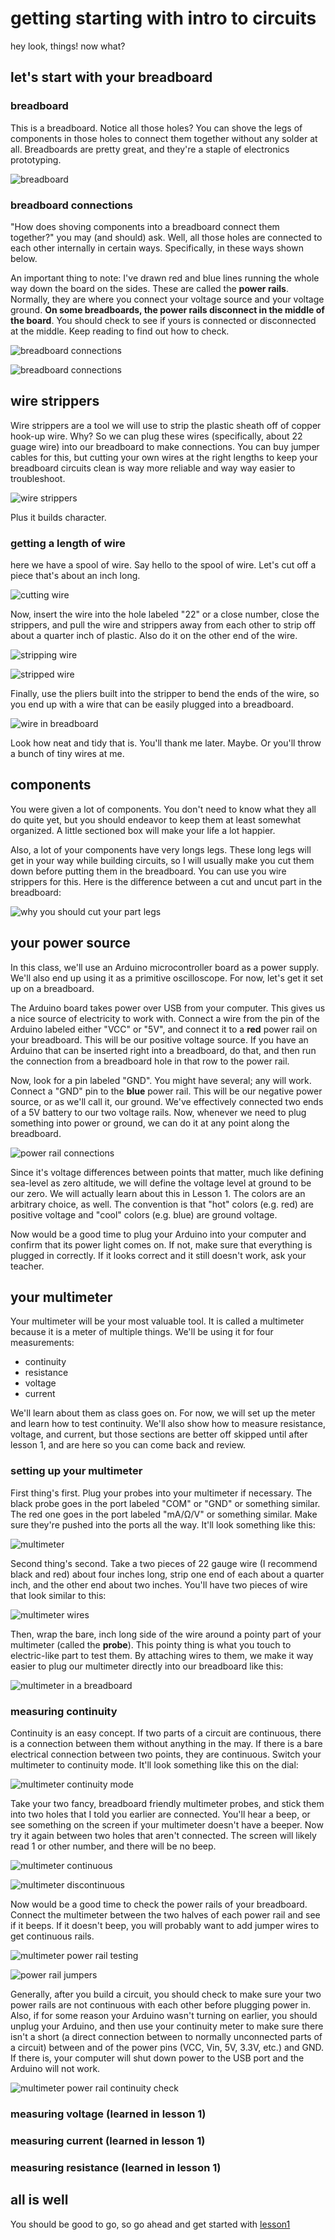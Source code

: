 # getting starting with intro to circuits
hey look, things! now what?

## let's start with your breadboard

### breadboard
This is a breadboard. Notice all those holes? You can shove the legs of components in those holes to connect them together without any solder at all. Breadboards are pretty great, and they're a staple of electronics prototyping.

![breadboard](bare_breadboard.png "this doesn't look like bread at all")

### breadboard connections
"How does shoving components into a breadboard connect them together?" you may (and should) ask. Well, all those holes are connected to each other internally in certain ways. Specifically, in these ways shown below.

An important thing to note: I've drawn red and blue lines running the whole way down the board on the sides. These are called the **power rails**. Normally, they are where you connect your voltage source and your voltage ground. **On some breadboards, the power rails disconnect in the middle of the board**. You should check to see if yours is connected or disconnected at the middle. Keep reading to find out how to check.

![breadboard connections](breadboard_connections.png "still not seeing bread here man")

![breadboard connections](breadboard_connections_split-pwr.png "seriously, though, this is the most annoying problem with your circuit to find out")

## wire strippers
Wire strippers are a tool we will use to strip the plastic sheath off of copper hook-up wire. Why? So we can plug these wires (specifically, about 22 guage wire) into our breadboard to make connections. You can buy jumper cables for this, but cutting your own wires at the right lengths to keep your breadboard circuits clean is way more reliable and way way easier to troubleshoot.

![wire strippers](images/wire-strippers.jpg "not that kind of stripper")

Plus it builds character.

### getting a length of wire
here we have a spool of wire. Say hello to the spool of wire. Let's cut off a piece that's about an inch long.

![cutting wire](images/cutting-wire.jpg "rocket science")

Now, insert the wire into the hole labeled "22" or a close number, close the strippers, and pull the wire and strippers away from each other to strip off about a quarter inch of plastic. Also do it on the other end of the wire.

![stripping wire](images/stripping-wire.jpg "this is not bourbon street")

![stripped wire](images/stripped-wire.jpg "nor is it, weirdly enough, Christina Aguilera")

Finally, use the pliers built into the stripper to bend the ends of the wire, so you end up with a wire that can be easily plugged into a breadboard.

![wire in breadboard](images/wire-in-breadboard.jpg "yup, it's in the breadboard")

Look how neat and tidy that is. You'll thank me later. Maybe. Or you'll throw a bunch of tiny wires at me.

## components
You were given a lot of components. You don't need to know what they all do quite yet, but you should endeavor to keep them at least somewhat organized. A little sectioned box will make your life a lot happier.

Also, a lot of your components have very longs legs. These long legs will get in your way while building circuits, so I will usually make you cut them down before putting them in the breadboard. You can use you wire strippers for this. Here is the difference between a cut and uncut part in the breadboard:

![why you should cut your part legs](images/part-legs.jpg "cut it out")

## your power source
In this class, we'll use an Arduino microcontroller board as a power supply. We'll also end up using it as a primitive oscilloscope. For now, let's get it set up on a breadboard.

The Arduino board takes power over USB from your computer. This gives us a nice source of electricity to work with. Connect a wire from the pin of the Arduino labeled either "VCC" or "5V", and connect it to a **red** power rail on your breadboard. This will be our positive voltage source. If you have an Arduino that can be inserted right into a breadboard, do that, and then run the connection from a breadboard hole in that row to the power rail.

Now, look for a pin labeled "GND". You might have several; any will work. Connect a "GND" pin to the **blue** power rail. This will be our negative power source, or as we'll call it, our ground. We've effectively connected two ends of a 5V battery to our two voltage rails. Now, whenever we need to plug something into power or ground, we can do it at any point along the breadboard.

![power rail connections](images/arduino-breadboard.jpg "power rails hooked up")

Since it's voltage differences between points that matter, much like defining sea-level as zero altitude, we will define the voltage level at ground to be our zero. We will actually learn about this in Lesson 1. The colors are an arbitrary choice, as well. The convention is that "hot" colors (e.g. red) are positive voltage and "cool" colors (e.g. blue) are ground voltage.

Now would be a good time to plug your Arduino into your computer and confirm that its power light comes on. If not, make sure that everything is plugged in correctly. If it looks correct and it still doesn't work, ask your teacher.

## your multimeter
Your multimeter will be your most valuable tool. It is called a multimeter because it is a meter of multiple things. We'll be using it for four measurements:

* continuity
* resistance
* voltage
* current

We'll learn about them as class goes on. For now, we will set up the meter and learn how to test continuity. We'll also show how to measure resistance, voltage, and current, but those sections are better off skipped until after lesson 1, and are here so you can come back and review.

### setting up your multimeter
First thing's first. Plug your probes into your multimeter if necessary. The black probe goes in the port labeled "COM" or "GND" or something similar. The red one goes in the port labeled "mA/Ω/V" or something similar. Make sure they're pushed into the ports all the way. It'll look something like this:

![multimeter](images/multimeter.jpg "probe jacks of all trade")

Second thing's second. Take a two pieces of 22 gauge wire (I recommend black and red) about four inches long, strip one end of each about a quarter inch, and the other end about two inches. You'll have two pieces of wire that look similar to this:

![multimeter wires](images/probe-wires.jpg "not spaghetti")

Then, wrap the bare, inch long side of the wire around a pointy part of your multimeter (called the **probe**). This pointy thing is what you touch to electric-like part to test them. By attaching wires to them, we make it way easier to plug our multimeter directly into our breadboard like this:

![multimeter in a breadboard](images/multimeter-in-bread.jpg "shoving probes into holes")

### measuring continuity
Continuity is an easy concept. If two parts of a circuit are continuous, there is a connection between them without anything in the may. If there is a bare electrical connection between two points, they are continuous. Switch your multimeter to continuity mode. It'll look something like this on the dial:

![multimeter continuity mode](multimeter_continuity.jpg "some continuity pun; there's gotta be at least one")

Take your two fancy, breadboard friendly multimeter probes, and stick them into two holes that I told you earlier are connected. You'll hear a beep, or see something on the screen if your multimeter doesn't have a beeper. Now try it again between two holes that aren't connected. The screen will likely read 1 or other number, and there will be no beep.

![multimeter continuous](multimeter_continuous.jpg "I'm going to continue writing these captions")

![multimeter discontinuous](multimeter_discontinuous.jpg "I will discontinue when I get bored")

Now would be a good time to check the power rails of your breadboard. Connect the multimeter between the two halves of each power rail and see if it beeps. If it doesn't beep, you will probably want to add jumper wires to get continuous rails.

![multimeter power rail testing](multimeter_rail-test.jpg "I got the power")

![power rail jumpers](rail_jumpers.jpg "Don't pee on the third rail")

Generally, after you build a circuit, you should check to make sure your two power rails are not continuous with each other before plugging power in. Also, if for some reason your Arduino wasn't turning on earlier, you should unplug your Arduino, and then use your continuity meter to make sure there isn't a short (a direct connection between to normally unconnected parts of a circuit) between and of the power pins (VCC, Vin, 5V, 3.3V, etc.) and GND. If there is, your computer will shut down power to the USB port and the Arduino will not work.

![multimeter power rail continuity check](multimeter_rail-test-2.jpg "seriously though, power should never be directly connected to ground")

### measuring voltage (learned in lesson 1)

### measuring current (learned in lesson 1)

### measuring resistance (learned in lesson 1)

## all is well
You should be good to go, so go ahead and get started with [lesson1](../lesson1)